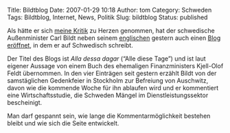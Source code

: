 Title: Bildtblog
Date: 2007-01-29 10:18
Author: tom
Category: Schweden
Tags: Bildtblog, Internet, News, Politik
Slug: bildtblog
Status: published

Als hätte er sich [meine
Kritik](http://www.fiket.de/2007/01/22/carl-bildt-als-schueler-und-blogger/)
zu Herzen genommen, hat der schwedische Außenminister Carl Bildt neben
seinem [englischen](http://bildt.blogspot.com/) gestern auch einen [Blog
eröffnet](http://carlbildt.wordpress.com/2007/01/28/mahanda-annu-en-blogg/),
in dem er auf Schwedisch schreibt.

Der Titel des Blogs ist *Alla dessa dagar* (“Alle diese Tage”) und ist
laut eigener Aussage von einem Buch des ehemaligen Finanzministers
Kjell-Olof Feldt übernommen. In den vier Einträgen seit gestern erzählt
Bildt von der samstäglichen Gedenkfeier in Stockholm zur Befreiung von
Auschwitz, davon wie die kommende Woche für ihn ablaufen wird und er
kommentiert eine Wirtschaftsstudie, die Schweden Mängel im
Dienstleistungssektor bescheinigt.

Man darf gespannt sein, wie lange die Kommentarmöglichkeit bestehen
bleibt und wie sich die Seite entwickelt.

